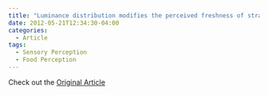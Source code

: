 ```yaml
---
title: "Luminance distribution modifies the perceived freshness of strawberries"
date: 2012-05-21T12:34:30-04:00
categories:
  - Article
tags:
  - Sensory Perception
  - Food Perception
---
```




Check out the [Original Article][URL] 

[URL]:   https://doi.org/10.1068/i0471